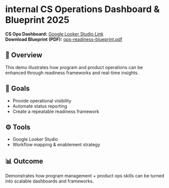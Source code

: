 # internal CS Operations Dashboard & Blueprint 2025

**CS Ops Dashboard:** [Google Looker Studio Link](https://lookerstudio.google.com/reporting/67fad2f4-e8a9-41e0-9305-083fc6eb1dbb)  
**Download Blueprint (PDF):** [ops-readiness-blueprint.pdf](./ops-readiness-blueprint.pdf)  

## 📌 Overview  
This demo illustrates how program and product operations can be enhanced through readiness frameworks and real-time insights.  

## 🎯 Goals  
- Provide operational visibility  
- Automate status reporting  
- Create a repeatable readiness framework  

## ⚙️ Tools  
- Google Looker Studio  
- Workflow mapping & enablement strategy  

## 📊 Outcome  
Demonstrates how program management + product ops skills can be turned into scalable dashboards and frameworks.  
